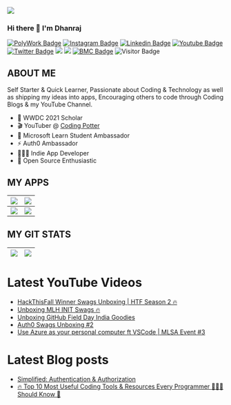 <a href="https://www.youtube.com/codingpotter"><img align="center" src="https://raw.githubusercontent.com/dhanrajdc7/dhanrajdc7/main/images/back.png"/></a>

### Hi there 👋 I'm Dhanraj

[![PolyWork Badge](https://img.shields.io/badge/-codingpotter-blueviolet?style=plastic-square&logo=polywork&logoColor=white&link=https://www.polywork.com/codingpotter)](https://www.polywork.com/codingpotter)
[![Instagram Badge](https://img.shields.io/badge/-codingpotter-orange?style=plastic-square&logo=instagram&logoColor=white&link=https://instagram.com/codingpotter/)](https://instagram.com/codingpotter)
[![Linkedin Badge](https://img.shields.io/badge/-dhanrajdc7-blue?style=plastic-square&logo=Linkedin&logoColor=white&link=https://www.linkedin.com/in/dhanrajdc7/)](https://www.linkedin.com/in/dhanrajdc7/)
[![Youtube Badge](https://img.shields.io/badge/-codingpotter-red?style=plastic-square&logo=youtube&logoColor=white&link=https://www.youtube.com/codingpotter)](https://www.youtube.com/codingpotter)
[![Twitter Badge](https://img.shields.io/badge/-codingpotter-blue?style=plastic-square&logo=twitter&logoColor=white&link=https://www.twitter.com/codingpotter)](https://www.twitter.com/codingpotter)
<a href="https://dhanrajdc7.github.io/myportfolio/"><img src="https://img.shields.io/badge/MyPortfolio-blueviolet.svg"/></a>
<a href="https://dhanrajdc7.github.io/myresume/"><img src="https://img.shields.io/badge/MyResume-red.svg"/></a>
[![BMC Badge](https://img.shields.io/badge/-BuyMeCoffee-FFDD00?style=plastic-square&logo=buy-me-a-coffee&logoColor=black&link=https://www.buymeacoffee.com/codingpotter)](https://www.buymeacoffee.com/codingpotter)
![Visitor Badge](https://visitor-badge.laobi.icu/badge?page_id=dhanrajdc7)


## ABOUT ME
Self Starter & Quick Learner, Passionate about Coding & Technology as well as shipping my ideas into apps, Encouraging others to code through Coding Blogs & my YouTube Channel.

- 🍎 WWDC 2021 Scholar
- 🎬 YouTuber @ [Coding Potter](https://www.youtube.com/codingpotter)
- 🌟 Microsoft Learn Student Ambassador
- ⚡️ Auth0 Ambassador
- 👨🏻‍💻 Indie App Developer
- 🔭 Open Source Enthusiastic

## MY APPS
<a href="https://apps.apple.com/us/app/linksum/id1500146123" target="_blank"><img align="center" src="https://raw.githubusercontent.com/dhanrajdc7/dhanrajdc7/main/images/card1.png"/></a>|<a href="https://apps.apple.com/us/app/mymeets/id1541013603"><img align="center" src="https://raw.githubusercontent.com/dhanrajdc7/dhanrajdc7/main/images/card2.png"/></a>|
|---|---|
<a href="https://apps.apple.com/us/app/infytracer/id1523540289"><img align="center" src="https://raw.githubusercontent.com/dhanrajdc7/dhanrajdc7/main/images/card3.png"/></a>|<a href="https://apps.apple.com/us/app/countio/id1510104828"><img align="center" src="https://raw.githubusercontent.com/dhanrajdc7/dhanrajdc7/main/images/card4.png"/></a>|


## MY GIT STATS
<img src="https://github-readme-stats.vercel.app/api?username=dhanrajdc7&&show_icons=true&count_private=true&theme=radical"/>|<img src="https://github-readme-streak-stats.herokuapp.com/?user=dhanrajdc7&theme=radical"/>|
|---|---|


# Latest YouTube Videos
<!-- YOUTUBE:START -->
- [HackThisFall Winner Swags Unboxing | HTF Season 2 🔥](https://www.youtube.com/watch?v=l4xv_xEclHs)
- [Unboxing MLH INIT Swags 🔥](https://www.youtube.com/watch?v=tFRph38-IT0)
- [Unboxing GitHub Field Day India Goodies](https://www.youtube.com/watch?v=tYIjodgi4oU)
- [Auth0 Swags Unboxing #2](https://www.youtube.com/watch?v=QVdPENURcds)
- [Use Azure as your personal computer ft  VSCode | MLSA Event #3](https://www.youtube.com/watch?v=nuk3Sinnc4g)
<!-- YOUTUBE:END -->

# Latest Blog posts
<!-- BLOG-POST-LIST:START -->
- [Simplified: Authentication &amp; Authorization](https://dev.to/dhanrajdc7/simplified-authentication-authorization-1nhb)
- [🔥 Top 10 Most Useful Coding Tools &amp; Resources Every Programmer 👨🏻‍💻 Should Know 🤔](https://dev.to/dhanrajdc7/top-10-most-useful-coding-tools-resources-every-programmer-should-know-11nc)
<!-- BLOG-POST-LIST:END -->

